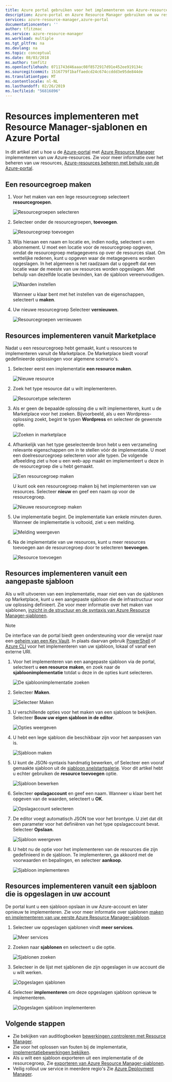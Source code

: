 ```yaml
---
title: Azure portal gebruiken voor het implementeren van Azure-resources | Microsoft Docs
description: Azure-portal en Azure Resource Manager gebruiken om uw resources te implementeren.
services: azure-resource-manager,azure-portal
documentationcenter: ''
author: tfitzmac
ms.service: azure-resource-manager
ms.workload: multiple
ms.tgt_pltfrm: na
ms.devlang: na
ms.topic: conceptual
ms.date: 08/03/2018
ms.author: tomfitz
ms.openlocfilehash: 0711743d46aaac08f8572917d91e452ee919134c
ms.sourcegitcommit: 1516779f1baffaedcd24c674ccddd3e95de844de
ms.translationtype: MT
ms.contentlocale: nl-NL
ms.lasthandoff: 02/26/2019
ms.locfileid: "56816896"
---
```

# <a name="deploy-resources-with-resource-manager-templates-and-azure-portal"></a>Resources implementeren met Resource Manager-sjablonen en Azure Portal

In dit artikel ziet u hoe u de [Azure-portal](https://portal.azure.com) met [Azure Resource Manager](resource-group-overview.md) implementeren van uw Azure-resources. Zie voor meer informatie over het beheren van uw resources, [Azure-resources beheren met behulp van de Azure-portal](manage-resources-portal.md).

## <a name="create-resource-group"></a>Een resourcegroep maken

1. Voor het maken van een lege resourcegroep selecteert **resourcegroepen**.

   ![Resourcegroepen selecteren](./media/resource-group-template-deploy-portal/select-resource-groups.png)

1. Selecteer onder de resourcegroepen, **toevoegen**.

   ![Resourcegroep toevoegen](./media/resource-group-template-deploy-portal/add-resource-group.png)

1. Wijs hieraan een naam en locatie en, indien nodig, selecteert u een abonnement. U moet een locatie voor de resourcegroep opgeven, omdat de resourcegroep metagegevens op over de resources slaat. Om wettelijke redenen, kunt u opgeven waar de metagegevens worden opgeslagen. In het algemeen is het raadzaam dat u opgeeft dat een locatie waar de meeste van uw resources worden opgeslagen. Met behulp van dezelfde locatie bevinden, kan de sjabloon vereenvoudigen.

   ![Waarden instellen](./media/resource-group-template-deploy-portal/set-group-properties.png)

   Wanneer u klaar bent met het instellen van de eigenschappen, selecteert u **maken**.

1. Uw nieuwe resourcegroep Selecteer **vernieuwen**.

   ![Resourcegroepen vernieuwen](./media/resource-group-template-deploy-portal/refresh-resource-groups.png)

## <a name="deploy-resources-from-marketplace"></a>Resources implementeren vanuit Marketplace

Nadat u een resourcegroep hebt gemaakt, kunt u resources te implementeren vanuit de Marketplace. De Marketplace biedt vooraf gedefinieerde oplossingen voor algemene scenario's.

1. Selecteer eerst een implementatie **een resource maken**.

   ![Nieuwe resource](./media/resource-group-template-deploy-portal/new-resources.png)

1. Zoek het type resource dat u wilt implementeren.

   ![Resourcetype selecteren](./media/resource-group-template-deploy-portal/select-resource-type.png)

1. Als er geen de bepaalde oplossing die u wilt implementeren, kunt u de Marketplace voor het zoeken. Bijvoorbeeld, als u een Wordpress-oplossing zoekt, begint te typen **Wordpress** en selecteer de gewenste optie.

   ![Zoeken in marketplace](./media/resource-group-template-deploy-portal/search-resource.png)

1. Afhankelijk van het type geselecteerde bron hebt u een verzameling relevante eigenschappen om in te stellen vóór de implementatie. U moet een doelresourcegroep selecteren voor alle typen. De volgende afbeelding ziet u hoe u een web-app maakt en implementeert u deze in de resourcegroep die u hebt gemaakt.

   ![Een resourcegroep maken](./media/resource-group-template-deploy-portal/select-existing-group.png)

   U kunt ook een resourcegroep maken bij het implementeren van uw resources. Selecteer **nieuw** en geef een naam op voor de resourcegroep.

   ![Nieuwe resourcegroep maken](./media/resource-group-template-deploy-portal/select-new-group.png)

1. Uw implementatie begint. De implementatie kan enkele minuten duren. Wanneer de implementatie is voltooid, ziet u een melding.

   ![Melding weergeven](./media/resource-group-template-deploy-portal/view-notification.png)

1. Na de implementatie van uw resources, kunt u meer resources toevoegen aan de resourcegroep door te selecteren **toevoegen**.

   ![Resource toevoegen](./media/resource-group-template-deploy-portal/add-resource.png)

## <a name="deploy-resources-from-custom-template"></a>Resources implementeren vanuit een aangepaste sjabloon

Als u wilt uitvoeren van een implementatie, maar niet een van de sjablonen op Marketplace, kunt u een aangepaste sjabloon die de infrastructuur voor uw oplossing definieert. Zie voor meer informatie over het maken van sjablonen, [inzicht in de structuur en de syntaxis van Azure Resource Manager-sjablonen](resource-group-authoring-templates.md).

> [!NOTE]
> De interface van de portal biedt geen ondersteuning voor die verwijst naar een [geheim van een Key Vault](resource-manager-keyvault-parameter.md). In plaats daarvan gebruik [PowerShell](resource-group-template-deploy.md) of [Azure CLI](resource-group-template-deploy-cli.md) voor het implementeren van uw sjabloon, lokaal of vanaf een externe URI.

1. Voor het implementeren van een aangepaste sjabloon via de portal, selecteert u **een resource maken**, en zoek naar de **sjabloonimplementatie** totdat u deze in de opties kunt selecteren.

   ![De sjabloonimplementatie zoeken](./media/resource-group-template-deploy-portal/search-template.png)

1. Selecteer **Maken**.

   ![Selecteer Maken](./media/resource-group-template-deploy-portal/show-template-option.png)

1. U verschillende opties voor het maken van een sjabloon te bekijken. Selecteer **Bouw uw eigen sjabloon in de editor**.

   ![Opties weergeven](./media/resource-group-template-deploy-portal/see-options.png)

1. U hebt een lege sjabloon die beschikbaar zijn voor het aanpassen van is.

   ![Sjabloon maken](./media/resource-group-template-deploy-portal/blank-template.png)

1. U kunt de JSON-syntaxis handmatig bewerken, of Selecteer een vooraf gemaakte sjabloon uit de [sjabloon snelstartgalerie](https://azure.microsoft.com/resources/templates/). Voor dit artikel hebt u echter gebruiken de **resource toevoegen** optie.

   ![Sjabloon bewerken](./media/resource-group-template-deploy-portal/select-add-resource.png)

1. Selecteer **opslagaccount** en geef een naam. Wanneer u klaar bent het opgeven van de waarden, selecteert u **OK**.

   ![Opslagaccount selecteren](./media/resource-group-template-deploy-portal/add-storage-account.png)

1. De editor voegt automatisch JSON toe voor het brontype. U ziet dat dit een parameter voor het definiëren van het type opslagaccount bevat. Selecteer **Opslaan**.

   ![Sjabloon weergeven](./media/resource-group-template-deploy-portal/show-json.png)

1. U hebt nu de optie voor het implementeren van de resources die zijn gedefinieerd in de sjabloon. Te implementeren, ga akkoord met de voorwaarden en bepalingen, en selecteer **aankoop**.

   ![Sjabloon implementeren](./media/resource-group-template-deploy-portal/provide-custom-template-values.png)

## <a name="deploy-resources-from-a-template-saved-to-your-account"></a>Resources implementeren vanuit een sjabloon die is opgeslagen in uw account

De portal kunt u een sjabloon opslaan in uw Azure-account en later opnieuw te implementeren. Zie voor meer informatie over sjablonen [maken en implementeren van uw eerste Azure Resource Manager-sjabloon](resource-manager-create-first-template.md).

1. Selecteer uw opgeslagen sjablonen vindt **meer services**.

   ![Meer services](./media/resource-group-template-deploy-portal/more-services.png)

1. Zoeken naar **sjablonen** en selecteert u die optie.

   ![Sjablonen zoeken](./media/resource-group-template-deploy-portal/find-templates.png)

1. Selecteer in de lijst met sjablonen die zijn opgeslagen in uw account die u wilt werken.

   ![Opgeslagen sjablonen](./media/resource-group-template-deploy-portal/saved-templates.png)

1. Selecteer **implementeren** om deze opgeslagen sjabloon opnieuw te implementeren.

   ![Opgeslagen sjabloon implementeren](./media/resource-group-template-deploy-portal/deploy-saved-template.png)

## <a name="next-steps"></a>Volgende stappen
* Zie bekijken van auditlogboeken [bewerkingen controleren met Resource Manager](./resource-group-audit.md).
* Zie voor het oplossen van fouten bij de implementatie, [implementatiebewerkingen bekijken](./resource-manager-deployment-operations.md).
* Als u wilt een sjabloon exporteren uit een implementatie of de resourcegroep, Zie [exporteren van Azure Resource Manager-sjablonen](./manage-resource-groups-portal.md#export-resource-groups-to-templates).
* Veilig rollout uw service in meerdere regio's Zie [Azure Deployment Manager](./deployment-manager-overview.md).
